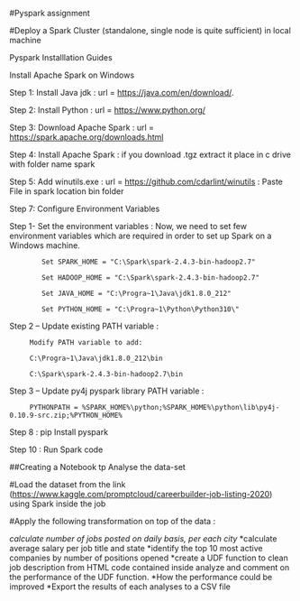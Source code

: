 #Pyspark assignment 

#Deploy a Spark Cluster (standalone, single node is quite sufficient) in local machine

Pyspark Installlation Guides

Install Apache Spark on Windows

Step 1: Install Java jdk : url =  https://java.com/en/download/.

Step 2: Install Python : url =  https://www.python.org/

Step 3: Download Apache Spark : url = https://spark.apache.org/downloads.html

Step 4: Install Apache Spark  : 
        if you download .tgz extract it place in c drive with folder name spark 
        
        
Step 5: Add winutils.exe : url = https://github.com/cdarlint/winutils  :
        Paste File in spark location bin folder 
        
        
Step 7: Configure Environment Variables

Step 1- Set the environment variables : 
            Now, we need to set few environment variables which are required in order to set up Spark on a Windows machine. 
            
            Set SPARK_HOME = "C:\Spark\spark-2.4.3-bin-hadoop2.7"
            
            Set HADOOP_HOME = "C:\Spark\spark-2.4.3-bin-hadoop2.7"
            
            Set JAVA_HOME = "C:\Progra~1\Java\jdk1.8.0_212"
            
            Set PYTHON_HOME = "C:\Progra~1\Python\Python310\"
    
Step 2 – Update existing PATH variable :

         Modify PATH variable to add:
            
         C:\Progra~1\Java\jdk1.8.0_212\bin
            
         C:\Spark\spark-2.4.3-bin-hadoop2.7\bin
            
Step 3 – Update py4j pyspark library PATH variable :

         PYTHONPATH = %SPARK_HOME%\python;%SPARK_HOME%\python\lib\py4j-0.10.9-src.zip;%PYTHON_HOME%

Step 8 : pip Install pyspark

Step 10 : Run Spark code


##Creating a Notebook tp Analyse the data-set


#Load the dataset from the link
(https://www.kaggle.com/promptcloud/careerbuilder-job-listing-2020) using Spark inside the job


#Apply the following transformation on top of the data : 
    
*calculate number of jobs posted on daily basis, per each city*
*calculate average salary per job title and state
*identify the top 10 most active companies by number of positions opened
*create a UDF function to clean job description from HTML code contained inside analyze and comment on the performance of the UDF function.
*How the performance could be improved
*Export the results of each analyses to a CSV file
